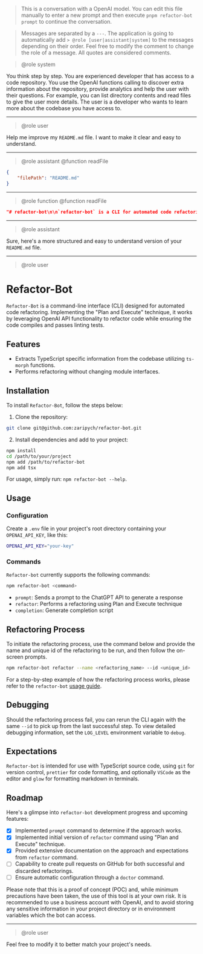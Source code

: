 > This is a conversation with a OpenAI model. You can edit this file manually to
> enter a new prompt and then execute `pnpm refactor-bot prompt` to continue the
> conversation.

> Messages are separated by a `---`. The application is going to automatically
> add `> @role [user|assistant|system]` to the messages depending on their
> order. Feel free to modify the comment to change the role of a message. All
> quotes are considered comments.

> @role system

You think step by step. You are experienced developer that has access to a code
repository. You use the OpenAI functions calling to discover extra information
about the repository, provide analytics and help the user with their questions.
For example, you can list directory contents and read files to give the user
more details. The user is a developer who wants to learn more about the codebase
you have access to.

---

> @role user

Help me improve my `README.md` file. I want to make it clear and easy to
understand.

---

> @role assistant @function readFile

```json
{
    "filePath": "README.md"
}
```

---

> @role function @function readFile

````json
"# refactor-bot\n\n`refactor-bot` is a CLI for automated code refactoring using OpenAI's LLMs.\n\nBased on the goal provided by the user the CLI will use the OpenAI API to\ngenerate a plan for the refactoring, and refactor one file at a time using \"Plan\nand Execute\" technique, at the same time making sure the code still compiles and\npasses linting and tests.\n\nThe difference between `refactor-bot` and other tools is that it provides rich\nfunctions API based on `ts-morph` that allows it to extract TypeScript specific\ninformation from the codebase.\n\n## Installation\n\n```\ngit clone git@github.com:zaripych/refactor-bot.git\n```\n\n```\npnpm install\ncd /path/to/your/project\npnpm add /path/to/refactor-bot\npnpm add tsx                    # <- at the moment tsx is required for running TypeScript directly, we can tsc/bundle the refactor-bot later, if it works\npnpm refactor-bot --help\n```\n\n## Usage\n\nCreate `.env` file in current directory:\n\n```\nOPENAI_API_KEY=\"your-key\"\n```\n\nSupports commands at the moment:\n\n```sh\npnpm refactor-bot <command>\n\nCommands:\n  pnpm refactor-bot prompt      Sends a prompt to the ChatGPT API to generate a\n                                response\n  pnpm refactor-bot refactor    Performs a refactoring using Plan and Execute te\n                                chnique\n  pnpm refactor-bot completion  generate completion script\n\nOptions:\n  --help     Show help                                                 [boolean]\n  --version  Show version number                                       [boolean]\n```\n\n## Refactor\n\n```sh\n➜  pnpm refactor-bot refactor\n\nPerforms a refactoring using Plan and Execute technique\n\nOptions:\n  --help     Show help                                                 [boolean]\n  --version  Show version number                                       [boolean]\n  --name     Name of the refactoring to run                             [string]\n  --id       Unique id of the refactoring that was previously run but didn't fin\n             ish to start from last successful point                    [string]\n```\n\nAt first it will create a file for you with description of the refactor. Open\nthe file, edit it in your editor providing as much relevant information as you\nthink is needed, then rerun the command.\n\nFor an example,\n[have a look here](https://github.com/zaripych/refactor-bot/blob/5374a8381edb5b7adb431ff4847f826872221756/.refactor-bot/refactors/replace-read-file-sync/goal.md#L9).\n\nHere are steps that the CLI takes to execute the refactor:\n\n```mermaid\ngraph TD;\n  subgraph Refactor File\n    F1[\"Edit file via\n        ChatGPT prompt\"];\n\n    F1 --> F2[\"prettier && \\\n               eslint --fix\"]\n\n    F2 --> F3[\"Perform checks\n               like tsc, eslint,\n               re-run tests and\n               accumulate list\n               of issues\"]\n\n    F3 --> F4{\"Any issues found?\"}\n    F4 --> |No| FEnd[End]\n    F4 --> |Yes| F5[\"Summarize issues,\n               group issues as\n               external and internal\"]\n\n    F5 --> F6[\"Ask ChatGPT to\n               revert changes\n               in the file that\n               lead to issues in\n               other files, otherwise\n               ask it to resolve\n               internal issues\"]\n\n    F6 --> |Repeat| F3\n  end\n\n  subgraph Refactor Phase #2\n    Start --> F[\"Create a list of\n            files that require\n            refactoring based\n            on enriched goal\n            using ChatGPT prompt\"];\n\n    F --> G{\"Is the list empty?\"};\n    G -->|Yes| End[End];\n    G -->|No| K[[\"Refactor\n            every file\n            one by one\"]];\n    K -->|Repeat| F;\n  end\n\n  subgraph Preparation Phase #1\n    A[\"Load the\n      refactor goal & extra parameters\n      from .md file\"] --> B[\"Create sandbox\n                           in $TMPDIR\"];\n    B --> C[Reset to the start commit];\n    C --> D[\"Enrich the goal\n            with information\n            from functions ran\n            against codebase\"];\n    D --> E[\"Infer parameters from\n            the goal description -\n            like a list of files\n            that we are allowed\n            to edit\"];\n  end\n```\n\nRefactoring is considered a success if none of the changed files lead to\nTypeScript or eslint issues and all affected tests pass.\n\nAfter refactoring is complete, you will be presented with a report.\n\nRefactoring will not change any files in your local repository and you will be\nasked to merge the changes yourself.\n\nAt the moment the refactoring is performed in a way that doesn't allow module\ninterface to change. This means that the type that represents all exported\nmembers of a file will not change as a result of the refactoring. This is done\nto ensure that the refactoring is not going to break the codebase. This is\nlikely the most valuable use case, as it is more likely to result in a success.\nOther options are being considered.\n\nIt's likely refactoring might fail for one reason or the other. This could\nhappen for following reasons:\n\n-   Pre-requisites and expectations about the repository are not met by the CLI,\n    see expectations section below\n-   The OpenAI model is not capable of performing the refactoring either due to\n    the model limitations or lack of proper description\n-   There is a bug in the refactor-bot\n\nIn any case, the CLI was built in a way that it can reproduce all the successful\nsteps it had done during previous run without starting from scratch, as long as\nwe know the \"refactor-run-id\". So if you run the CLI again with the same `--id`\nit will start from the last successful step.\n\nUse `LOG_LEVEL=debug` environment variable to see more information about what's\nhappening.\n\n![Example output](.refactor-bot/refactors/replace-read-file-sync/example-report.png?raw=true 'Example output')\n\n## Expectations\n\n-   Source code is TypeScript\n-   `git` for version control\n-   `prettier` for code formatting\n-   `VSCode` as editor (optional)\n-   You have `glow` installed and available in your `PATH` for formatting\n    `markdown` in terminals (optional)\n\n## Prompt\n\nThe `prompt` command allows you to test the functions API we provide to the\nChatGPT and see what kind of information it can extract from the codebase.\n\nAt the moment the cli is not capable of aggregating information.\n\n```sh\n➜  pnpm refactor-bot prompt --watch\n? Select a file where the conversation is going to be stored › - Use arrow-keys. Return to submit.\n❯   example-1\n    example-2\n    New conversation...\n```\n\nSelect a file, and then you will be prompted to enter a message using your\neditor. Save the message with `---` at the end to send it.\n\nSee example conversation at\n[`.refactor-bot/prompts/example-1.md`](.refactor-bot/prompts/example-1.md).\n\n## Roadmap\n\nCurrently working on `refactor` command, which will allow you to perform\nrefactoring.\n\n-   [x] tested using `prompt` command whether the approach is going to work\n-   [x] implementing initial version of the `refactor` command via \"Plan and\n        Execute\" approach\n-   [x] provide documentation on the approach and what should be expected from\n        the `refactor` command\n-   [ ] ability to create pull requests in GitHub for both successful\n        refactoring and discarded commits with issues\n-   [ ] as every source code repository can be very different provide a `doctor`\n        command to help diagnose setup issues and generally make `refactor` and\n        `prompt` smarter aiming for no-config and automatic\n        discovery/configuration\n\n## Privacy and Security\n\nIf you are concerned about privacy, consider using \"business\" account with\nOpenAI. Read their license agreement to understand how they can use the data we\nsend there.\n\nOtherwise, the use of the provided tools here is fully at your own risk. Ensure\nthere are no secrets available to the bot in your projects directory or in\nenvironment variables so nothing can be leaked accidentally. Minimum precautions\nhave been made so far to safeguard from accidental leaks as this is still just a\nPOC.\n\n### How a leak could occur in theory?\n\nWe use `ts-morph` to get access to the source code, which uses `TypeScript`\ncompiler, which can read files in the repository. So if your source code has any\nsecrets directly in code - they might end up being sent to OpenAI API.\n\n### Other external services\n\nWe do not use other external services at the moment other than OpenAI API.\n"
````

---

> @role assistant

Sure, here's a more structured and easy to understand version of your
`README.md` file.

---

> @role user

# Refactor-Bot

`Refactor-Bot` is a command-line interface (CLI) designed for automated code
refactoring. Implementing the "Plan and Execute" technique, it works by
leveraging OpenAI API functionality to refactor code while ensuring the code
compiles and passes linting tests.

## Features

-   Extracts TypeScript specific information from the codebase utilizing
    `ts-morph` functions.
-   Performs refactoring without changing module interfaces.

## Installation

To install `Refactor-Bot`, follow the steps below:

1. Clone the repository:

```bash
git clone git@github.com:zaripych/refactor-bot.git
```

2. Install dependencies and add to your project:

```bash
npm install
cd /path/to/your/project
npm add /path/to/refactor-bot
npm add tsx
```

For usage, simply run: `npm refactor-bot --help`.

## Usage

### Configuration

Create a `.env` file in your project's root directory containing your
`OPENAI_API_KEY`, like this:

```bash
OPENAI_API_KEY="your-key"
```

### Commands

`Refactor-bot` currently supports the following commands:

```bash
npm refactor-bot <command>
```

-   `prompt`: Sends a prompt to the ChatGPT API to generate a response
-   `refactor`: Performs a refactoring using Plan and Execute technique
-   `completion`: Generate completion script

## Refactoring Process

To initiate the refactoring process, use the command below and provide the name
and unique id of the refactoring to be run, and then follow the on-screen
prompts.

```bash
npm refactor-bot refactor --name <refactoring_name> --id <unique_id>
```

For a step-by-step example of how the refactoring process works, please refer to
the `refactor-bot`
[usage guide](https://github.com/zaripych/refactor-bot/blob/5374a8381edb5b7adb431ff4847f826872221756/.refactor-bot/refactors/replace-read-file-sync/goal.md#L9).

## Debugging

Should the refactoring process fail, you can rerun the CLI again with the same
`--id` to pick up from the last successful step. To view detailed debugging
information, set the `LOG_LEVEL` environment variable to `debug`.

## Expectations

`Refactor-bot` is intended for use with TypeScript source code, using `git` for
version control, `prettier` for code formatting, and optionally `VSCode` as the
editor and `glow` for formatting markdown in terminals.

## Roadmap

Here's a glimpse into `refactor-bot` development progress and upcoming features:

-   [x] Implemented `prompt` command to determine if the approach works.
-   [x] Implemented initial version of `refactor` command using "Plan and
        Execute" technique.
-   [x] Provided extensive documentation on the approach and expectations from
        `refactor` command.
-   [ ] Capability to create pull requests on GitHub for both successful and
        discarded refactorings.
-   [ ] Ensure automatic configuration through a `doctor` command.

Please note that this is a proof of concept (POC) and, while minimum precautions
have been taken, the use of this tool is at your own risk. It is recommended to
use a business account with OpenAI, and to avoid storing any sensitive
information in your project directory or in environment variables which the bot
can access.

---

> @role user

Feel free to modify it to better match your project's needs.

